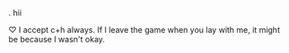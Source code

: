 . hii

♡ I accept c+h always. If I leave the game when you lay with me, it might be because I wasn't okay.
